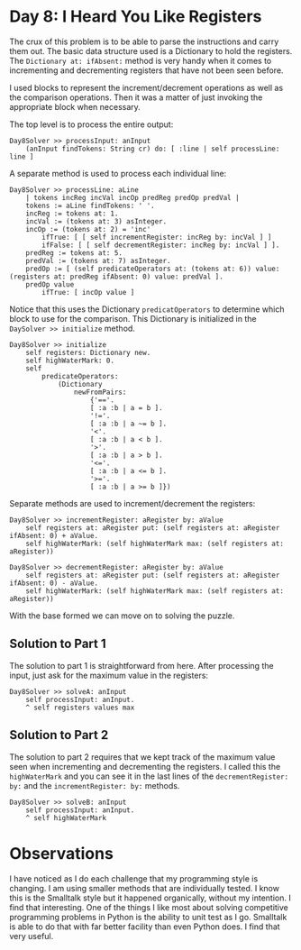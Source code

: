# Day 8: I Heard You Like Registers

The crux of this problem is to be able to parse the instructions
and carry them out.  The basic data structure used is a Dictionary
to hold the registers.  The `Dictionary at: ifAbsent:` method is
very handy when it comes to incrementing and decrementing registers
that have not been seen before.

I used blocks to represent the increment/decrement operations as well as
the comparison operations.  Then it was a matter of just invoking the
appropriate block when necessary.

The top level is to process the entire output:

```smalltalk
Day8Solver >> processInput: anInput
	(anInput findTokens: String cr) do: [ :line | self processLine: line ]
```

A separate method is used to process each individual line:

```smalltalk
Day8Solver >> processLine: aLine
	| tokens incReg incVal incOp predReg predOp predVal |
	tokens := aLine findTokens: ' '.
	incReg := tokens at: 1.
	incVal := (tokens at: 3) asInteger.
	incOp := (tokens at: 2) = 'inc'
		ifTrue: [ [ self incrementRegister: incReg by: incVal ] ]
		ifFalse: [ [ self decrementRegister: incReg by: incVal ] ].
	predReg := tokens at: 5.
	predVal := (tokens at: 7) asInteger.
	predOp := [ (self predicateOperators at: (tokens at: 6)) value: (registers at: predReg ifAbsent: 0) value: predVal ].
	predOp value
		ifTrue: [ incOp value ]
```

Notice that this uses the Dictionary `predicatOperators` to determine which
block to use for the comparison.  This Dictionary is initialized in the 
`DaySolver >> initialize` method.

```smalltalk
Day8Solver >> initialize
	self registers: Dictionary new.
	self highWaterMark: 0.
	self
		predicateOperators:
			(Dictionary
				newFromPairs:
					{'=='.
					[ :a :b | a = b ].
					'!='.
					[ :a :b | a ~= b ].
					'<'.
					[ :a :b | a < b ].
					'>'.
					[ :a :b | a > b ].
					'<='.
					[ :a :b | a <= b ].
					'>='.
					[ :a :b | a >= b ]})
```

Separate methods are used to increment/decrement the registers:

```smalltalk
Day8Solver >> incrementRegister: aRegister by: aValue
	self registers at: aRegister put: (self registers at: aRegister ifAbsent: 0) + aValue.
	self highWaterMark: (self highWaterMark max: (self registers at: aRegister))
```

```smalltalk
Day8Solver >> decrementRegister: aRegister by: aValue
	self registers at: aRegister put: (self registers at: aRegister ifAbsent: 0) - aValue.
	self highWaterMark: (self highWaterMark max: (self registers at: aRegister))
```

With the base formed we can move on to solving the puzzle.

## Solution to Part 1

The solution to part 1 is straightforward from here.  After processing the
input, just ask for the maximum value in the registers:

```
Day8Solver >> solveA: anInput
	self processInput: anInput.
	^ self registers values max
```

## Solution to Part 2

The solution to part 2 requires that we kept track of the maximum value seen
when incrementing and decrementing the registers.  I called this the
`highWaterMark` and you can see it in the last lines of the `decrementRegister:
by:` and the `incrementRegister: by:` methods.

```smalltalk
Day8Solver >> solveB: anInput
	self processInput: anInput.
	^ self highWaterMark
```

# Observations

I have noticed as I do each challenge that my programming style is changing.  I
am using smaller methods that are individually tested.  I know this is the
Smalltalk style but it happened organically, without my intention.  I find that
interesting.  One of the things I like most about solving competitive
programming problems in Python is the ability to unit test as I go.  Smalltalk
is able to do that with far better facility than even Python does.  I find that
very useful.
